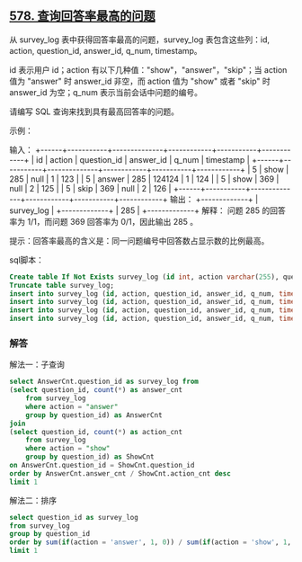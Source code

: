 ## [578. 查询回答率最高的问题](https://leetcode-cn.com/problems/get-highest-answer-rate-question/)

从 survey_log 表中获得回答率最高的问题，survey_log 表包含这些列：id, action, question_id, answer_id, q_num, timestamp。

id 表示用户 id；action 有以下几种值："show"，"answer"，"skip"；当 action 值为 "answer" 时 answer_id 非空，而 action 值为 "show" 或者 "skip" 时 answer_id 为空；q_num 表示当前会话中问题的编号。

请编写 SQL 查询来找到具有最高回答率的问题。 

示例：

输入：
+------+-----------+--------------+------------+-----------+------------+
| id   | action    | question_id  | answer_id  | q_num     | timestamp  |
+------+-----------+--------------+------------+-----------+------------+
| 5    | show      | 285          | null       | 1         | 123        |
| 5    | answer    | 285          | 124124     | 1         | 124        |
| 5    | show      | 369          | null       | 2         | 125        |
| 5    | skip      | 369          | null       | 2         | 126        |
+------+-----------+--------------+------------+-----------+------------+
输出：
+-------------+
| survey_log  |
+-------------+
|    285      |
+-------------+
解释：
问题 285 的回答率为 1/1，而问题 369 回答率为 0/1，因此输出 285 。

提示：回答率最高的含义是：同一问题编号中回答数占显示数的比例最高。

sql脚本：

```sql
Create table If Not Exists survey_log (id int, action varchar(255), question_id int, answer_id int, q_num int, timestamp int);
Truncate table survey_log;
insert into survey_log (id, action, question_id, answer_id, q_num, timestamp) values ('5', 'show', '285', 'None', '1', '123');
insert into survey_log (id, action, question_id, answer_id, q_num, timestamp) values ('5', 'answer', '285', '124124', '1', '124');
insert into survey_log (id, action, question_id, answer_id, q_num, timestamp) values ('5', 'show', '369', 'None', '2', '125');
insert into survey_log (id, action, question_id, answer_id, q_num, timestamp) values ('5', 'skip', '369', 'None', '2', '126');
```



### 解答

解法一：子查询

```sql
select AnswerCnt.question_id as survey_log from
(select question_id, count(*) as answer_cnt
    from survey_log
    where action = "answer"
    group by question_id) as AnswerCnt
join
(select question_id, count(*) as action_cnt
    from survey_log
    where action = "show"
    group by question_id) as ShowCnt
on AnswerCnt.question_id = ShowCnt.question_id
order by AnswerCnt.answer_cnt / ShowCnt.action_cnt desc
limit 1
```

解法二：排序

```sql
select question_id as survey_log
from survey_log
group by question_id
order by sum(if(action = 'answer', 1, 0)) / sum(if(action = 'show', 1, 0)) desc
limit 1
```

